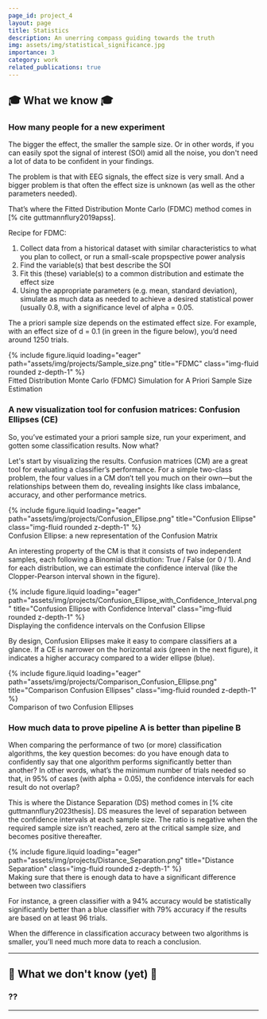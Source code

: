 ```yaml
---
page_id: project_4
layout: page
title: Statistics
description: An unerring compass guiding towards the truth
img: assets/img/statistical_significance.jpg
importance: 3
category: work
related_publications: true
---
```


## 🎓 What we know 🎓

### How many people for a new experiment
The bigger the effect, the smaller the sample size. Or in other words, if you can easily spot the signal of interest (SOI) amid all the noise, you don't need a lot of data to be confident in your findings.

The problem is that with EEG signals, the effect size is very small. And a bigger problem is that often the effect size is unknown (as well as the other parameters needed). 

That’s where the Fitted Distribution Monte Carlo (FDMC) method comes in [% cite guttmannflury2019apss]. 

Recipe for FDMC:
1. Collect data from a historical dataset with similar characteristics to what you plan to collect, or run a small-scale propspective power analysis
2. Find the variable(s) that best describe the SOI
3. Fit this (these) variable(s) to a common distribution and estimate the effect size
4. Using the appropriate parameters (e.g. mean, standard deviation), simulate as much data as needed to achieve a desired statistical power (usually 0.8, with a significance level of alpha = 0.05.

The a priori sample size depends on the estimated effect size. For example, with an effect size of d = 0.1 (in green in the figure below), you’d need around 1250 trials. 

<div class="row">
    <div class="col-sm mt-3 mt-md-0">
        {% include figure.liquid loading="eager" path="assets/img/projects/Sample_size.png" title="FDMC" class="img-fluid rounded z-depth-1" %}
    </div>
</div>
<div class="caption">
    Fitted Distribution Monte Carlo (FDMC) Simulation for A Priori Sample Size Estimation
</div>


### A new visualization tool for confusion matrices: Confusion Ellipses (CE)

So, you’ve estimated your a priori sample size, run your experiment, and gotten some classification results. Now what?

Let's start by visualizing the results. Confusion matrices (CM) are a great tool for evaluating a classifier’s performance. For a simple two-class problem, the four values in a CM don’t tell you much on their own—but the relationships between them do, revealing insights like class imbalance, accuracy, and other performance metrics.

<div class="row">
    <div class="col-sm mt-3 mt-md-0">
        {% include figure.liquid loading="eager" path="assets/img/projects/Confusion_Ellipse.png" title="Confusion Ellipse" class="img-fluid rounded z-depth-1" %}
    </div>
</div>
<div class="caption">
    Confusion Ellipse: a new representation of the Confusion Matrix
</div>

An interesting property of the CM is that it consists of two independent samples, each following a Binomial distribution: True / False (or 0 / 1). And for each distribution, we can estimate the confidence interval (like the Clopper-Pearson interval shown in the figure). 

<div class="row">
    <div class="col-sm mt-3 mt-md-0">
        {% include figure.liquid loading="eager" path="assets/img/projects/Confusion_Ellipse_with_Confidence_Interval.png" title="Confusion Ellipse with Confidence Interval" class="img-fluid rounded z-depth-1" %}
    </div>
</div>
<div class="caption">
    Displaying the confidence intervals on the Confusion Ellipse
</div>

By design, Confusion Ellipses make it easy to compare classifiers at a glance. If a CE is narrower on the horizontal axis (green in the next figure), it indicates a higher accuracy compared to a wider ellipse (blue).

<div class="row">
    <div class="col-sm mt-3 mt-md-0">
        {% include figure.liquid loading="eager" path="assets/img/projects/Comparison_Confusion_Ellipse.png" title="Comparison Confusion Ellipses" class="img-fluid rounded z-depth-1" %}
    </div>
</div>
<div class="caption">
    Comparison of two Confusion Ellipses
</div>


### How much data to prove pipeline A is better than pipeline B


When comparing the performance of two (or more) classification algorithms, the key question becomes: do you have enough data to confidently say that one algorithm performs significantly better than another? In other words, what’s the minimum number of trials needed so that, in 95% of cases (with alpha = 0.05), the confidence intervals for each result do not overlap?

This is where the Distance Separation (DS) method comes in [% cite guttmannflury2023thesis]. DS measures the level of separation between the confidence intervals at each sample size. The ratio is negative when the required sample size isn’t reached, zero at the critical sample size, and becomes positive thereafter.


<div class="row">
    <div class="col-sm mt-3 mt-md-0">
        {% include figure.liquid loading="eager" path="assets/img/projects/Distance_Separation.png" title="Distance Separation" class="img-fluid rounded z-depth-1" %}
    </div>
</div>
<div class="caption">
    Making sure that there is enough data to have a significant difference between two classifiers
</div>

For instance, a green classifier with a 94% accuracy would be statistically significantly better than a blue classifier with 79% accuracy if the results are based on at least 96 trials.

When the difference in classification accuracy between two algorithms is smaller, you’ll need much more data to reach a conclusion.

---

## 🤔 What we don't know (yet) 🤔

### ??

---
